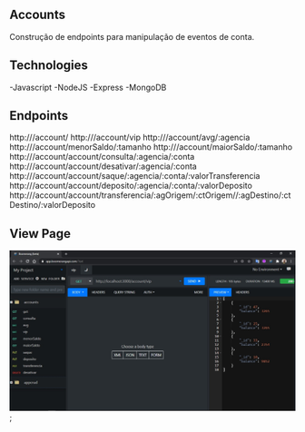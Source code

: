 ## Accounts

Construção de endpoints para manipulação de eventos de conta.

## Technologies

-Javascript
-NodeJS
-Express
-MongoDB

## Endpoints

http://<host>/account/
http://<host>/account/vip
http://<host>/account/avg/:agencia
http://<host>/account/menorSaldo/:tamanho
http://<host>/account/maiorSaldo/:tamanho
http://<host>/account/account/consulta/:agencia/:conta
http://<host>/account/account/desativar/:agencia/:conta
http://<host>/account/account/saque/:agencia/:conta/:valorTransferencia
http://<host>/account/account/deposito/:agencia/:conta/:valorDeposito
http://<host>/account/account/transferencia/:agOrigem/:ctOrigem//:agDestino/:ctDestino/:valorDeposito

## View Page

![](https://github.com/brigor7/accounts/blob/master/view.jpg);
